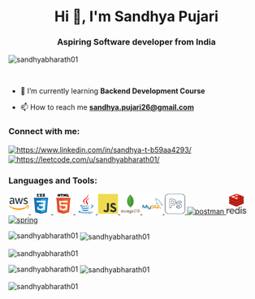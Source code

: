 
<h1 align="center">Hi 👋, I'm Sandhya Pujari</h1>
<h3 align="center">Aspiring Software developer from India</h3>

<p align="left"> <img src="https://komarev.com/ghpvc/?username=sandhyabharath01&label=Profile%20views&color=0e75b6&style=flat" alt="sandhyabharath01" /> </p>


<p align="left"> <a href="https://twitter.com/" target="blank"><img src="https://img.shields.io/twitter/follow/?logo=twitter&style=for-the-badge" alt="" /></a> </p>

- 🌱 I’m currently learning **Backend Development Course**

- 📫 How to reach me **sandhya.pujari26@gmail.com**

<h3 align="left">Connect with me:</h3>
<p align="left">
<a href="https://linkedin.com/in/https://www.linkedin.com/in/sandhya-t-b59aa4293/" target="blank"><img align="center" src="https://raw.githubusercontent.com/rahuldkjain/github-profile-readme-generator/master/src/images/icons/Social/linked-in-alt.svg" alt="https://www.linkedin.com/in/sandhya-t-b59aa4293/" height="30" width="40" /></a>
<a href="https://www.leetcode.com/https://leetcode.com/u/sandhyabharath01/" target="blank"><img align="center" src="https://raw.githubusercontent.com/rahuldkjain/github-profile-readme-generator/master/src/images/icons/Social/leet-code.svg" alt="https://leetcode.com/u/sandhyabharath01/" height="30" width="40" /></a>
</p>

<h3 align="left">Languages and Tools:</h3>
<p align="left"> <a href="https://aws.amazon.com" target="_blank" rel="noreferrer"> <img src="https://raw.githubusercontent.com/devicons/devicon/master/icons/amazonwebservices/amazonwebservices-original-wordmark.svg" alt="aws" width="40" height="40"/> </a> <a href="https://www.w3schools.com/css/" target="_blank" rel="noreferrer"> <img src="https://raw.githubusercontent.com/devicons/devicon/master/icons/css3/css3-original-wordmark.svg" alt="css3" width="40" height="40"/> </a> <a href="https://www.w3.org/html/" target="_blank" rel="noreferrer"> <img src="https://raw.githubusercontent.com/devicons/devicon/master/icons/html5/html5-original-wordmark.svg" alt="html5" width="40" height="40"/> </a> <a href="https://www.java.com" target="_blank" rel="noreferrer"> <img src="https://raw.githubusercontent.com/devicons/devicon/master/icons/java/java-original.svg" alt="java" width="40" height="40"/> </a> <a href="https://developer.mozilla.org/en-US/docs/Web/JavaScript" target="_blank" rel="noreferrer"> <img src="https://raw.githubusercontent.com/devicons/devicon/master/icons/javascript/javascript-original.svg" alt="javascript" width="40" height="40"/> </a> <a href="https://www.mongodb.com/" target="_blank" rel="noreferrer"> <img src="https://raw.githubusercontent.com/devicons/devicon/master/icons/mongodb/mongodb-original-wordmark.svg" alt="mongodb" width="40" height="40"/> </a> <a href="https://www.mysql.com/" target="_blank" rel="noreferrer"> <img src="https://raw.githubusercontent.com/devicons/devicon/master/icons/mysql/mysql-original-wordmark.svg" alt="mysql" width="40" height="40"/> </a> <a href="https://www.photoshop.com/en" target="_blank" rel="noreferrer"> <img src="https://raw.githubusercontent.com/devicons/devicon/master/icons/photoshop/photoshop-line.svg" alt="photoshop" width="40" height="40"/> </a> <a href="https://postman.com" target="_blank" rel="noreferrer"> <img src="https://www.vectorlogo.zone/logos/getpostman/getpostman-icon.svg" alt="postman" width="40" height="40"/> </a> <a href="https://redis.io" target="_blank" rel="noreferrer"> <img src="https://raw.githubusercontent.com/devicons/devicon/master/icons/redis/redis-original-wordmark.svg" alt="redis" width="40" height="40"/> </a> <a href="https://spring.io/" target="_blank" rel="noreferrer"> <img src="https://www.vectorlogo.zone/logos/springio/springio-icon.svg" alt="spring" width="40" height="40"/> </a> </p>

<p><img align="left" src="https://github-readme-stats.vercel.app/api/top-langs?username=sandhyabharath01&show_icons=true&locale=en&layout=compact" alt="sandhyabharath01" /></p>

<p>&nbsp;<img align="center" src="https://github-readme-stats.vercel.app/api?username=sandhyabharath01&show_icons=true&locale=en" alt="sandhyabharath01" /></p>

<p><img align="center" src="https://github-readme-streak-stats.herokuapp.com/?user=sandhyabharath01&" alt="sandhyabharath01" /></p>



<p><img align="left" src="https://github-readme-stats.vercel.app/api/top-langs?username=sandhyabharath01&show_icons=true&locale=en&layout=compact" alt="sandhyabharath01" /></p>

<p>&nbsp;<img align="center" src="https://github-readme-stats.vercel.app/api?username=sandhyabharath01&show_icons=true&locale=en" alt="sandhyabharath01" /></p>

<p><img align="center" src="https://github-readme-streak-stats.herokuapp.com/?user=sandhyabharath01&" alt="sandhyabharath01" /></p>
